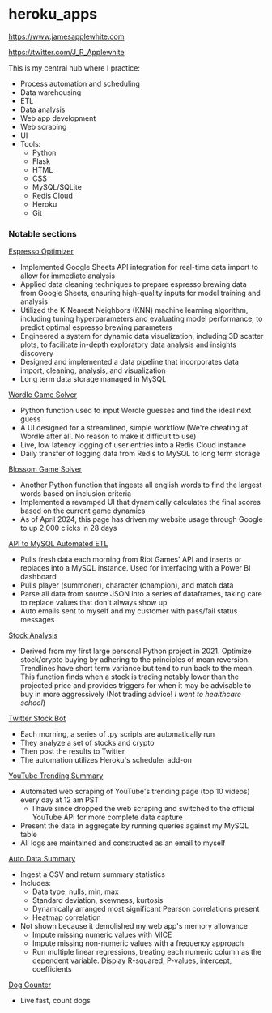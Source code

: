 # heroku_apps
https://www.jamesapplewhite.com

https://twitter.com/J_R_Applewhite

This is my central hub where I practice:
- Process automation and scheduling
- Data warehousing
- ETL
- Data analysis
- Web app development
- Web scraping
- UI
- Tools:
  - Python
  - Flask
  - HTML
  - CSS
  - MySQL/SQLite
  - Redis Cloud
  - Heroku
  - Git


### Notable sections

[Espresso Optimizer](https://www.jamesapplewhite.com/espresso)
- Implemented Google Sheets API integration for real-time data import to allow for immediate analysis
- Applied data cleaning techniques to prepare espresso brewing data from Google Sheets, ensuring high-quality inputs for model training and analysis
- Utilized the K-Nearest Neighbors (KNN) machine learning algorithm, including tuning hyperparameters and evaluating model performance, to predict optimal espresso brewing parameters
- Engineered a system for dynamic data visualization, including 3D scatter plots, to facilitate in-depth exploratory data analysis and insights discovery
- Designed and implemented a data pipeline that incorporates data import, cleaning, analysis, and visualization
- Long term data storage managed in MySQL

[Wordle Game Solver](https://www.jamesapplewhite.com/wordle)
- Python function used to input Wordle guesses and find the ideal next guess
- A UI designed for a streamlined, simple workflow (We're cheating at Wordle after all. No reason to make it difficult to use)
- Live, low latency logging of user entries into a Redis Cloud instance
- Daily transfer of logging data from Redis to MySQL to long term storage

[Blossom Game Solver](https://www.jamesapplewhite.com/blossom)
- Another Python function that ingests all english words to find the largest words based on inclusion criteria
- Implemented a revamped UI that dynamically calculates the final scores based on the current game dynamics
- As of April 2024, this page has driven my website usage through Google to up 2,000 clicks in 28 days

[API to MySQL Automated ETL](https://github.com/applewjr/heroku_apps/blob/main/lol/lol_data_import.py)
- Pulls fresh data each morning from Riot Games' API and inserts or replaces into a MySQL instance. Used for interfacing with a Power BI dashboard
- Pulls player (summoner), character (champion), and match data
- Parse all data from source JSON into a series of dataframes, taking care to replace values that don't always show up
- Auto emails sent to myself and my customer with pass/fail status messages

[Stock Analysis](https://www.jamesapplewhite.com/stock_analysis)
- Derived from my first large personal Python project in 2021. Optimize stock/crypto buying by adhering to the principles of mean reversion. Trendlines have short term variance but tend to run back to the mean. This function finds when a stock is trading notably lower than the projected price and provides triggers for when it may be advisable to buy in more aggressively (Not trading advice! *I went to healthcare school*)

[Twitter Stock Bot](https://twitter.com/J_R_Applewhite)
- Each morning, a series of .py scripts are automatically run
- They analyze a set of stocks and crypto
- Then post the results to Twitter
- The automation utilizes Heroku's scheduler add-on

[YouTube Trending Summary](https://www.jamesapplewhite.com/youtube_trending)
- Automated web scraping of YouTube's trending page (top 10 videos) every day at 12 am PST
  - I have since dropped the web scraping and switched to the official YouTube API for more complete data capture
- Present the data in aggregate by running queries against my MySQL table
- All logs are maintained and constructed as an email to myself

[Auto Data Summary](https://www.jamesapplewhite.com/data_summary)
- Ingest a CSV and return summary statistics
- Includes:
  - Data type, nulls, min, max
  - Standard deviation, skewness, kurtosis
  - Dynamically arranged most significant Pearson correlations present
  - Heatmap correlation
- Not shown because it demolished my web app's memory allowance
  - Impute missing numeric values with MICE
  - Impute missing non-numeric values with a frequency approach
  - Run multiple linear regressions, treating each numeric column as the dependent variable. Display R-squared, P-values, intercept, coefficients

[Dog Counter](https://www.jamesapplewhite.com/dogs)
- Live fast, count dogs
